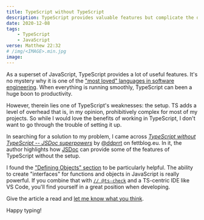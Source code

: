 ```yaml
---
title: TypeScript without TypeScript
description: TypeScript provides valuable features but complicate the development process. What are some alternatives that provide the features without the headache?
date: 2020-12-08
tags:
    - TypeScript
    - JavaScript
verse: Matthew 22:32
# /img/<IMAGE>.min.jpg
image:
---
```


As a superset of JavaScript, TypeScript provides a lot of useful features. It's no mystery why it is one of the ["most loved" languages in software engineering](https://insights.stackoverflow.com/survey/2020#technology-most-loved-dreaded-and-wanted-languages-loved). When everything is running smoothly, TypeScript can been a huge boon to productivity.

However, therein lies one of TypeScript's weaknesses: the setup. TS adds a level of overhead that is, in my opinion, prohibitively complex for most of my projects. So while I would love the benefits of working in TypeScript, I don't want to go through the trouble of setting it up.

In searching for a solution to my problem, I came across [_TypeScript without TypeScript -- JSDoc superpowers_](https://fettblog.eu/typescript-jsdoc-superpowers/) by [@ddprrt](https://twitter.com//ddprrt) on fettblog.eu. In it, the author highlights how [JSDoc](https://jsdoc.app/) can provide some of the features of TypeScript without the setup.

I found the ["Defining Objects" section](https://fettblog.eu/typescript-jsdoc-superpowers/#defining-objects) to be particularly helpful. The ability to create "interfaces" for functions and objects in JavaScript is really powerful. If you combine that with [`// @ts-check`](https://code.visualstudio.com/docs/nodejs/working-with-javascript#_type-checking-javascript) and a TS-centric IDE like VS Code, you'll find yourself in a great position when developing.

Give the article a read and [let me know what you think](https://twitter.com/snmcp).

Happy typing!
